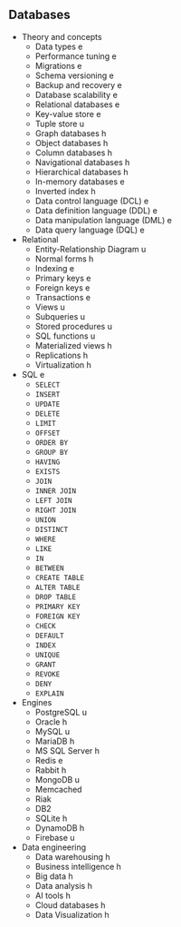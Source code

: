 ## Databases

- Theory and concepts
  - Data types e
  - Performance tuning e
  - Migrations e
  - Schema versioning e
  - Backup and recovery e
  - Database scalability e
  - Relational databases e
  - Key-value store e
  - Tuple store u
  - Graph databases  h
  - Object databases h
  - Column databases h
  - Navigational databases h
  - Hierarchical databases h
  - In-memory databases e
  - Inverted index h
  - Data control language (DCL) e
  - Data definition language (DDL) e
  - Data manipulation language (DML) e
  - Data query language (DQL) e
- Relational
  - Entity-Relationship Diagram u
  - Normal forms h
  - Indexing e
  - Primary keys e
  - Foreign keys e
  - Transactions e
  - Views u
  - Subqueries u
  - Stored procedures u
  - SQL functions u
  - Materialized views h
  - Replications h
  - Virtualization h
- SQL e
  - `SELECT`
  - `INSERT`
  - `UPDATE`
  - `DELETE`
  - `LIMIT`
  - `OFFSET`
  - `ORDER BY`
  - `GROUP BY`
  - `HAVING`
  - `EXISTS`
  - `JOIN`
  - `INNER JOIN`
  - `LEFT JOIN`
  - `RIGHT JOIN`
  - `UNION`
  - `DISTINCT`
  - `WHERE`
  - `LIKE`
  - `IN`
  - `BETWEEN`
  - `CREATE TABLE`
  - `ALTER TABLE`
  - `DROP TABLE`
  - `PRIMARY KEY`
  - `FOREIGN KEY`
  - `CHECK`
  - `DEFAULT`
  - `INDEX`
  - `UNIQUE`
  - `GRANT`
  - `REVOKE`
  - `DENY`
  - `EXPLAIN`
- Engines
  - PostgreSQL u
  - Oracle h
  - MySQL u
  - MariaDB h
  - MS SQL Server h
  - Redis e
  - Rabbit h
  - MongoDB u
  - Memcached 
  - Riak
  - DB2
  - SQLite h
  - DynamoDB h
  - Firebase u
- Data engineering
  - Data warehousing h
  - Business intelligence h
  - Big data h
  - Data analysis h
  - AI tools h
  - Cloud databases h
  - Data Visualization h
